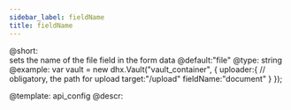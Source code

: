 ```yaml
---
sidebar_label: fieldName
title: fieldName
---          
```


@short:  
	sets the name of the file field in the form data
@default:"file"
@type: string
@example:
var vault = new dhx.Vault("vault_container", { 
    uploader:{
    	// obligatory, the path for upload
    	target:"/upload"
    	fieldName:"document"
    }
});


@template:	api_config
@descr:




